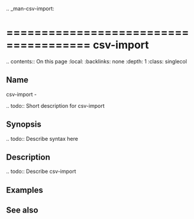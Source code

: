 .. _man-csv-import:

======================================
csv-import
======================================

.. contents:: On this page
    :local:
    :backlinks: none
    :depth: 1
    :class: singlecol

Name
----
csv-import - 

.. todo::
    Short description for csv-import

Synopsis
--------
.. todo::
   Describe syntax here

Description
-----------
.. todo::
    Describe csv-import

Examples
--------

See also
--------

